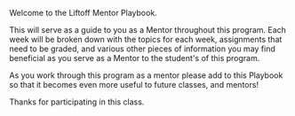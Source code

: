 Welcome to the Liftoff Mentor Playbook.

This will serve as a guide to you as a Mentor throughout this program. Each week will be broken down with the topics for each week, assignments that need to be graded, and various other pieces of information you may find beneficial as you serve as a Mentor to the student's of this program.

As you work through this program as a mentor please add to this Playbook so that it becomes even more useful to future classes, and mentors!

Thanks for participating in this class.